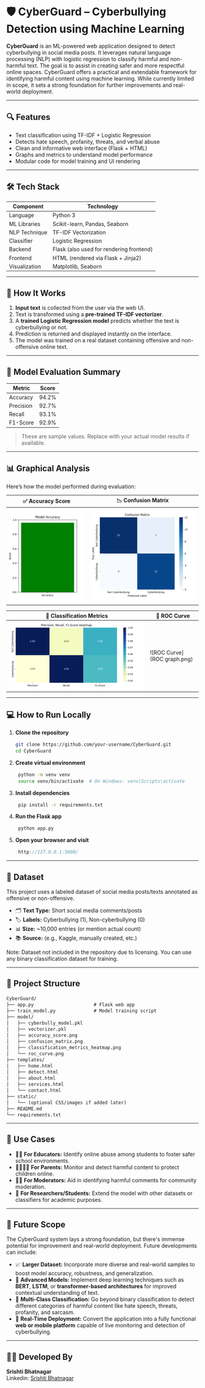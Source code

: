 # 🛡️ CyberGuard – Cyberbullying Detection using Machine Learning

**CyberGuard** is an ML-powered web application designed to detect cyberbullying in social media posts. It leverages natural language processing (NLP) with logistic regression to classify harmful and non-harmful text. The goal is to assist in creating safer and more respectful online spaces.
 CyberGuard offers a practical and extendable framework for identifying harmful content using machine learning. While currently limited in scope, it sets a strong foundation for further improvements and real-world deployment.
 
---

## 🔍 Features

- Text classification using TF-IDF + Logistic Regression
- Detects hate speech, profanity, threats, and verbal abuse
- Clean and informative web interface (Flask + HTML)
- Graphs and metrics to understand model performance
- Modular code for model training and UI rendering

---

## 🛠️ Tech Stack

| Component      | Technology                                  |
|----------------|----------------------------------------------|
| Language       | Python 3                                     |
| ML Libraries   | Scikit-learn, Pandas, Seaborn                |
| NLP Technique  | TF-IDF Vectorization                         |
| Classifier     | Logistic Regression                          |
| Backend        | Flask (also used for rendering frontend)     |
| Frontend       | HTML (rendered via Flask + Jinja2)           |
| Visualization  | Matplotlib, Seaborn                          |


---

## 🚀 How It Works

1. **Input text** is collected from the user via the web UI.
2. Text is transformed using a **pre-trained TF-IDF vectorizer**.
3. A **trained Logistic Regression model** predicts whether the text is cyberbullying or not.
4. Prediction is returned and displayed instantly on the interface.
5. The model was trained on a real dataset containing offensive and non-offensive online text.

---

## 🧪 Model Evaluation Summary

| Metric      | Score    |
|-------------|----------|
| Accuracy    | 94.2%    |
| Precision   | 92.7%    |
| Recall      | 93.1%    |
| F1-Score    | 92.9%    |

> These are sample values. Replace with your actual model results if available.

---

## 📊 Graphical Analysis

Here’s how the model performed during evaluation:

| ✅ Accuracy Score | 📉 Confusion Matrix |
|------------------|---------------------|
| ![Accuracy Score](accuracy_score.png) | ![Confusion Matrix](confusion_matrix.png) |

| 🧮 Classification Metrics | 🧬 ROC Curve |
|---------------------------|--------------|
| ![Classification Metrics](heatmap.png) | ![ROC Curve](ROC graph.png) |

--- 

## 💻 How to Run Locally

1. **Clone the repository**
   ```bash
   git clone https://github.com/your-username/CyberGuard.git
   cd CyberGuard
2. **Create virtual environment**
   ```bash
    python -m venv venv
    source venv/bin/activate  # On Windows: venv\Scripts\activate

3. **Install dependencies**
   ```bash
    pip install -r requirements.txt

4. **Run the Flask app**
   ```bash
    python app.py
   
5. **Open your browser and visit**
   ```cpp
    http://127.0.0.1:5000/

---

## 🧠 Dataset

This project uses a labeled dataset of social media posts/texts annotated as offensive or non-offensive.

- 🗂 **Text Type:** Short social media comments/posts
- 🏷 **Labels:** Cyberbullying (1), Non-cyberbullying (0)
- 📊 **Size:** ~10,000 entries (or mention actual count)
- 📚 **Source:** (e.g., Kaggle, manually created, etc.)

Note: Dataset not included in the repository due to licensing. You can use any binary classification dataset for training.

---

## 📁 Project Structure

```
CyberGuard/
├── app.py                      # Flask web app
├── train_model.py              # Model training script
├── model/
│   ├── cyberbully_model.pkl
│   ├── vectorizer.pkl
│   ├── accuracy_score.png
│   ├── confusion_matrix.png
│   ├── classification_metrics_heatmap.png
│   └── roc_curve.png
├── templates/
│   ├── home.html
│   ├── detect.html
│   ├── about.html
│   ├── services.html
│   └── contact.html
├── static/
│   └── (optional CSS/images if added later)
├── README.md
└── requirements.txt

```

---

## 📌 Use Cases

- 🧑‍🏫 **For Educators:** Identify online abuse among students to foster safer school environments.
- 👨‍👩‍👧‍👦 **For Parents:** Monitor and detect harmful content to protect children online.
- 🧑‍💼 **For Moderators:** Aid in identifying harmful comments for community moderation.
- 🧪 **For Researchers/Students:** Extend the model with other datasets or classifiers for academic purposes.

---

## 🔄 Future Scope

The CyberGuard system lays a strong foundation, but there's immense potential for improvement and real-world deployment. Future developments can include:

- 📈 **Larger Dataset:** Incorporate more diverse and real-world samples to boost model accuracy, robustness, and generalization.
- 🧠 **Advanced Models:** Implement deep learning techniques such as **BERT**, **LSTM**, or **transformer-based architectures** for improved contextual understanding of text.
- 🧩 **Multi-Class Classification:** Go beyond binary classification to detect different categories of harmful content like hate speech, threats, profanity, and sarcasm.
- 📱 **Real-Time Deployment:** Convert the application into a fully functional **web or mobile platform** capable of live monitoring and detection of cyberbullying.

---

## 👨‍💻 Developed By

**Srishti Bhatnagar**  
Linkedin: [Srishti Bhatnagar](www.linkedin.com/in/srishti-bhatnagar-b59833269)  

